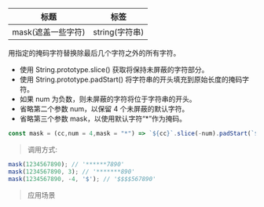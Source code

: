 |  标题   | 标签  |
|  ----  | ----  |
| mask(遮盖一些字符) | string(字符串) |

用指定的掩码字符替换除最后几个字符之外的所有字符。

* 使用 String.prototype.slice() 获取将保持未屏蔽的字符部分。
* 使用 String.prototype.padStart() 将字符串的开头填充到原始长度的掩码字符。
* 如果 num 为负数，则未屏蔽的字符将位于字符串的开头。
* 省略第二个参数 num，以保留 4 个未屏蔽的默认字符。
* 省略第三个参数 mask，以使用默认字符“*”作为掩码。

```js
const mask = (cc,num = 4,mask = "*") => `${cc}`.slice(-num).padStart(`${cc}`.length,mask);
```

> 调用方式:

```js
mask(1234567890); // '******7890'
mask(1234567890, 3); // '*******890'
mask(1234567890, -4, '$'); // '$$$$567890'
```

> 应用场景
